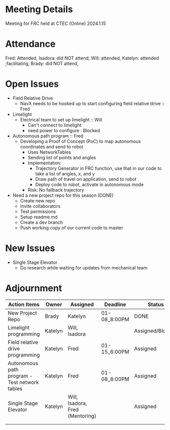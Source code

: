 ﻿# Meeting Details
Meeting for FRC held at CTEC (Online) 2024.1.15

# Attendance 
Fred: Attended,
Isadora: did NOT attend,
Will: attended,
Katelyn: attended ;facilitating,
Brady: did NOT attend,

# Open Issues
- Field Relative Drive
    - NavX needs to be hooked up to start configuring field relative drive :: Fred 
- Limelight
    - Electrical team to set up limelight :: Will 
        - Can't connect to limelight 
        - need power to configure : Blocked 
- Autonomous path program :: Fred 
    - Developing a Proof of Concept (PoC) to map autonomous coordinates and send to robot
        - Uses NetworkTables
        - Sending list of points and angles 
        - Implementation:
            - Trajectory Generator in FRC function, use that in our code to take a list of angles, x, and y
            - Draw path of travel on application, send to robot
            - Deploy code to robot, activate in autonomous mode
        - Risk: No fallback trajectory
- Need a new project repo for this season (DONE)
    - Create new repo
    - Invite collaborators 
    - Test permissions 
    - Setup readme.md 
    - Create a dev branch 
    - Push working copy of our current code to master 


# New Issues
- Single Stage Elevator
    - Do research while waiting for updates from mechanical team

# Adjournment

| Action Items | Owner | Assigned | Deadline | Status
|--------------|-------|----------|--------|---
|New Project Repo|Brady|Katelyn|01-08_8:00PM|DONE
|Limelight programming|Katelyn|Will, Isadora| |Assigned/Blocked
|Field relative drive programming|Katelyn|Fred|01-15_6:00PM|Assigned
|Autonomous path program - Test network tables|Katelyn|Fred|01-08_8:00PM|Assigned
|Single Stage Elevator|Katelyn| Will, Isadora, Fred (Mentoring)||Assigned
|||||
|||||


